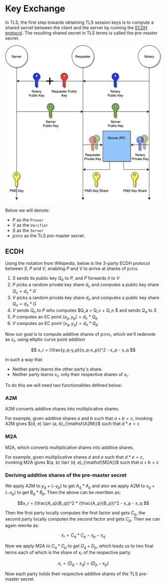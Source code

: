 # Key Exchange

In TLS, the first step towards obtaining TLS session keys is to compute a shared secret between the client and the server by running the [ECDH protocol](https://en.wikipedia.org/wiki/Elliptic-curve_Diffie–Hellman). The resulting shared secret in TLS terms is called the pre-master secret.

<div class="aligncenter"><img src="../../png-diagrams/key_exchange.png" width="800"></div>

Below we will denote:

- $P$ as the `Prover`
- $V$ as the `Verifier`
- $S$ as the `Server`
- $\mathbb{pms}$ as the TLS pre-master secret.

## ECDH

Using the notation from Wikipedia, below is the 3-party ECDH protocol between $S$, $P$ and $V$, enabling $P$ and $V$ to arrive at shares of $\mathbb{pms}$.


1. $S$ sends its public key $Q_b$ to $P$, and $P$ forwards it to $V$
2. $P$ picks a random private key share $d_c$ and computes a public key share $Q_c = d_c * G$
3. $V$ picks a random private key share $d_n$ and computes a public key share $Q_n = d_n * G$
4. $V$ sends $Q_n$ to $P$ who computes $Q_a = Q_c + Q_n $ and sends $Q_a$ to $S$
5. $P$ computes an EC point $(x_p, y_p) = d_c * Q_b$
6. $V$ computes an EC point $(x_q, y_q) = d_n * Q_b$

Now our goal is to compute additive shares of $\mathbb{pms}$, which we'll redenote as $x_r$, using elliptic curve point addition

$$ x_r = (\frac{y_q-y_p}{x_q-x_p})^2 - x_p - x_q $$

in such a way that

- Neither party learns the other party's share.
- Neither party learns $x_r$, only their respective shares of $x_r$.

To do this we will need two functionalities defined below:

### A2M

$\mathsf{A2M}$ converts additive shares into multiplicative shares.

For example, given additive shares $a$ and $b$ such that $a + b = c$, invoking $\mathsf{A2M}$ gives $(d, e) \larr (a, b)_{\mathsf{A2M}}$ such that $d * e = c$

### M2A

$\mathsf{M2A}$, which converts multiplicative shares into additive shares.

For example, given multiplicative shares $d$ and $e$ such that $d * e = c$, invoking $\mathsf{M2A}$ gives $(a, b) \larr (d, e)_{\mathsf{M2A}}$ such that $a + b = c$

### Deriving additive shares of the pre-master secret

We apply $\mathsf{A2M}$ to $y_q + (-y_p)$ to get $A_q * A_p$ and also we apply $\mathsf{A2M}$ to $x_q + (-x_p)$ to get $B_q * B_p$. Then the above can be rewritten as:

$$x_r = (\frac{A_q}{B_q})^2 * (\frac{A_p}{B_p})^2 - x_p - x_q $$

Then the first party locally computes the first factor and gets $C_q$, the second party locally computes the second factor and gets $C_p$. Then we can again rewrite as:

$$x_r = C_q * C_p - x_p - x_q $$

Now we apply $\mathsf{M2A}$ to $C_q * C_p$ to get $D_q + D_p$, which leads us to two final terms each of which is the share of $x_r$ of the respective party: 

$$x_r = (D_q - x_q) + (D_p - x_p)$$

Now each party holds their respective additive shares of the TLS pre-master secret.